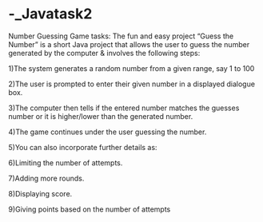 # -_Javatask2
Number Guessing Game 
tasks: The fun and easy project “Guess the Number” is a short Java project that allows the user to guess the number generated by the computer & involves the following steps:

1)The system generates a random number from a given range, say 1 to 100

2)The user is prompted to enter their given number in a displayed dialogue box.

3)The computer then tells if the entered number matches the guesses number or it is higher/lower than the generated number.

4)The game continues under the user guessing the number.

5)You can also incorporate further details as:

6)Limiting the number of attempts.

7)Adding more rounds.

8)Displaying score.

9)Giving points based on the number of attempts

